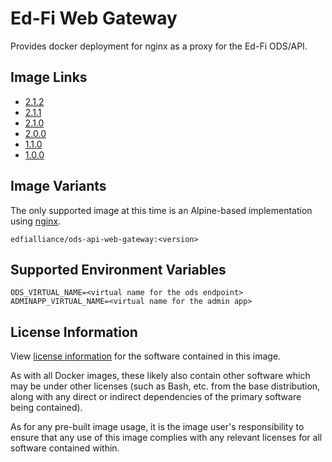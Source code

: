 # Ed-Fi Web Gateway
Provides docker deployment for nginx as a proxy for the Ed-Fi ODS/API.

## Image Links
- [2.1.2](https://github.com/Ed-Fi-Alliance-OSS/Ed-Fi-ODS-Docker/blob/v2.1.2/Web-Gateway/Alpine/Dockerfile)
- [2.1.1](https://github.com/Ed-Fi-Alliance-OSS/Ed-Fi-ODS-Docker/blob/v2.1.1/Web-Gateway/Alpine/Dockerfile)
- [2.1.0](https://github.com/Ed-Fi-Alliance-OSS/Ed-Fi-ODS-Docker/blob/v2.1.0/Web-Gateway/Alpine/Dockerfile)
- [2.0.0](https://github.com/Ed-Fi-Alliance-OSS/Ed-Fi-ODS-Docker/blob/v2.0.0/Web-Gateway/Alpine/Dockerfile)
- [1.1.0](https://github.com/Ed-Fi-Alliance-OSS/Ed-Fi-ODS-Docker/blob/v1.1.0/Web-Gateway/Dockerfile)
- [1.0.0](https://github.com/Ed-Fi-Alliance-OSS/Ed-Fi-ODS-Docker/blob/v1.0.0/Web-Gateway/Dockerfile)

## Image Variants
The only supported image at this time is an Alpine-based implementation using [nginx](https://hub.docker.com/_/nginx).

`edfialliance/ods-api-web-gateway:<version>`

## Supported Environment Variables
```
ODS_VIRTUAL_NAME=<virtual name for the ods endpoint>
ADMINAPP_VIRTUAL_NAME=<virtual name for the admin app>
```

## License Information
View [license information](https://github.com/Ed-Fi-Alliance-OSS/Ed-Fi-ODS-Docker/blob/main/LICENSE) for the software contained in this image.

As with all Docker images, these likely also contain other software which may be under other licenses (such as Bash, etc. from the base distribution, along with any direct or indirect dependencies of the primary software being contained).

As for any pre-built image usage, it is the image user's responsibility to ensure that any use of this image complies with any relevant licenses for all software contained within.
